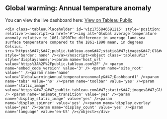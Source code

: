 <!DOCTYPE html>
<html>
<head>
</head>
<body>
    <h2>Global warming: Annual temperature anomaly</h2>

You can view the live dashboard here: [View on Tableau Public](https://public.tableau.com/views/GlobalwarmingAnnualtemperatureanomaly/Dashboard1?:language=en-US&:sid=&:redirect=auth&:display_count=n&:origin=viz_share_link)

    <div class='tableauPlaceholder' id='viz1755846591215' style='position: relative'><noscript><a href='#'><img alt='Global average temperature anomaly relative to 1861-1890The difference in average land-sea surface temperature compared to the 1861-1890 mean, in degrees Celsius. ' src='https:&#47;&#47;public.tableau.com&#47;static&#47;images&#47;Gl&#47;GlobalwarmingAnnualtemperatureanomaly&#47;Dashboard1&#47;1_rss.png' style='border: none' /></a></noscript><object class='tableauViz'  style='display:none;'><param name='host_url' value='https%3A%2F%2Fpublic.tableau.com%2F' /> <param name='embed_code_version' value='3' /> <param name='site_root' value='' /><param name='name' value='GlobalwarmingAnnualtemperatureanomaly&#47;Dashboard1' /><param name='tabs' value='no' /><param name='toolbar' value='yes' /><param name='static_image' value='https:&#47;&#47;public.tableau.com&#47;static&#47;images&#47;Gl&#47;GlobalwarmingAnnualtemperatureanomaly&#47;Dashboard1&#47;1.png' /> <param name='animate_transition' value='yes' /><param name='display_static_image' value='yes' /><param name='display_spinner' value='yes' /><param name='display_overlay' value='yes' /><param name='display_count' value='yes' /><param name='language' value='en-US' /></object></div>
</body>
</html>
